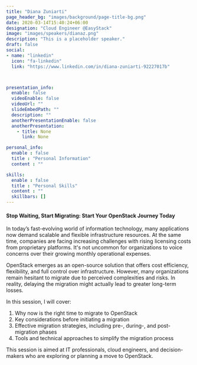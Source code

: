 ```yaml
---
title: "Diana Zuniarti"
page_header_bg: "images/background/page-title-bg.png"
date: 2020-03-14T15:40:24+06:00
designation: "Cloud Engineer @EasyStack"
image: "images/speakers/dianaz.png"
description: "This is a placeholder speaker."
draft: false
social:
- name: "linkedin"
  icon: "fa-linkedin"
  link: "https://www.linkedin.com/in/diana-zuniarti-92227017b"



presentation_info:
  enable: false
  videoEnable: false
  videoUrl: ""
  slideEmbedPath: ""
  description: ""
  anotherPresentationEnable: false
  anotherPresentation:
    - title: None
      link: None

personal_info:
  enable : false
  title : "Personal Information"
  content : ""

skills:
  enable : false
  title : "Personal Skills"
  content : ""
  skillbars: []
---
```


#### Stop Waiting, Start Migrating: Start Your OpenStack Journey Today

In today’s fast-evolving world of information technology, many applications now demand scalable and flexible infrastructure resources. At the same time, companies are facing increasing challenges with rising licensing costs from proprietary platforms. It's not uncommon for organizations to voice concerns over their growing monthly operational expenses.

OpenStack emerges as an open-source solution that offers cost efficiency, flexibility, and full control over infrastructure. However, many organizations remain hesitant to migrate due to perceived complexities and risks. In reality, delaying the migration might actually lead to greater long-term losses.

In this session, I will cover:

1. Why now is the right time to migrate to OpenStack
2. Key considerations before initiating a migration
3. Effective migration strategies, including pre-, during-, and post-migration phases
4. Tools and technical approaches to simplify the migration process


This session is aimed at IT professionals, cloud engineers, and decision-makers who are exploring or planning a move to OpenStack.
